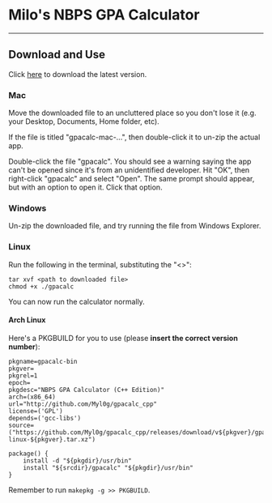 # Milo's NBPS GPA Calculator

---

## Download and Use

Click [here](https://github.com/Myl0g/gpacalc_cpp/releases/latest) to download the latest version.

### Mac

Move the downloaded file to an uncluttered place so you don't lose it (e.g. your Desktop, Documents, Home folder, etc).

If the file is titled "gpacalc-mac-...", then double-click it to un-zip the actual app.

Double-click the file "gpacalc". You should see a warning saying the app can't be opened since it's from an unidentified developer.
Hit "OK", then right-click "gpacalc" and select "Open". The same prompt should appear, but with an option to open it. Click that option.

### Windows

Un-zip the downloaded file, and try running the file from Windows Explorer.

### Linux

Run the following in the terminal, substituting the "<>":

```
tar xvf <path to downloaded file>
chmod +x ./gpacalc
```

You can now run the calculator normally.

#### Arch Linux

Here's a PKGBUILD for you to use (please **insert the correct version number**):

```
pkgname=gpacalc-bin
pkgver=
pkgrel=1
epoch=
pkgdesc="NBPS GPA Calculator (C++ Edition)"
arch=(x86_64)
url="http://github.com/Myl0g/gpacalc_cpp"
license=('GPL')
depends=('gcc-libs')
source=("https://github.com/Myl0g/gpacalc_cpp/releases/download/v${pkgver}/gpacalc-linux-${pkgver}.tar.xz")

package() {
	install -d "${pkgdir}/usr/bin"
	install "${srcdir}/gpacalc" "${pkgdir}/usr/bin"
}
```

Remember to run `makepkg -g >> PKGBUILD`.
